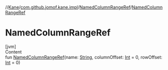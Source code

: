 //[Kane](../../index.md)/[com.github.jomof.kane.impl](../index.md)/[NamedColumnRangeRef](index.md)/[NamedColumnRangeRef](-named-column-range-ref.md)



# NamedColumnRangeRef  
[jvm]  
Content  
fun [NamedColumnRangeRef](-named-column-range-ref.md)(name: [String](https://kotlinlang.org/api/latest/jvm/stdlib/kotlin/-string/index.html), columnOffset: [Int](https://kotlinlang.org/api/latest/jvm/stdlib/kotlin/-int/index.html) = 0, rowOffset: [Int](https://kotlinlang.org/api/latest/jvm/stdlib/kotlin/-int/index.html) = 0)  



